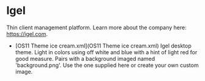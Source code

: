 # Igel
Thin client management platform. Learn more about the company here: https://igel.com.

- [OS11 Theme ice cream.xml](OS11 Theme ice cream.xml)
Igel desktop theme. Light in colors using off white and blue with a hint of light red for good measure. Pairs with a background imaged named 'background.png'. Use the one supplied here or create your own custom image.
